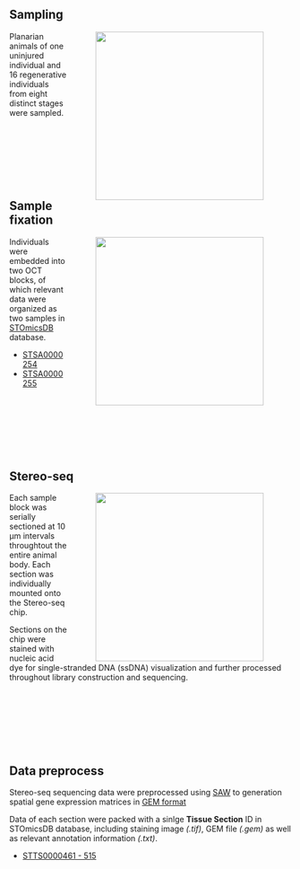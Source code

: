 ## Sampling

<img src='./_static/img/sampling design.png' width=300 align='right' hspace='50' />Planarian animals of one uninjured individual and 16 regenerative individuals from eight distinct stages were sampled.

<br clear="left"/>
<br clear="left"/>
<br clear="left"/>
<br clear="left"/>
<br clear="left"/>
<br clear="left"/>

## Sample fixation

<img src='./_static/img/oct embedding.png' width=300 align='right' hspace='50' /> Individuals were embedded into two OCT blocks, of which relevant data were organized as two samples in [STOmicsDB](https://db.cngb.org/stomics/) database. 
- [STSA0000254](https://db.cngb.org/stomics/sample/STSA0000254/)
- [STSA0000255](https://db.cngb.org/stomics/sample/STSA0000255/)

<br clear="left"/>
<br clear="left"/>
<br clear="left"/>
<br clear="left"/>
<br clear="left"/>
<br clear="left"/>

## Stereo-seq

<img src='./_static/img/section.png' width=300 align='right' hspace='50' /> Each sample block was serially sectioned at 10 µm intervals throughtout the entire animal body. Each section was individually mounted onto the Stereo-seq chip. 

Sections on the chip were stained with nucleic acid dye for single-stranded DNA (ssDNA) visualization and further processed throughout library construction and sequencing. 

<br clear="left"/>
<br clear="left"/>
<br clear="left"/>
<br clear="left"/>
<br clear="left"/>
<br clear="left"/>

## Data preprocess

Stereo-seq sequencing data were preprocessed using [SAW](https://github.com/STOmics/SAW) to generation spatial gene expression matrices in [GEM format](https://stereopy.readthedocs.io/en/latest/Tutorials/IO.html#GEM)

Data of each section were packed with a sinlge **Tissue Section** ID in STOmicsDB database, including staining image *(.tif)*, GEM file *(.gem)* as well as relevant annotation information *(.txt)*.
- [STTS0000461 - 515](https://db.cngb.org/stomics/project/STT0000028)

